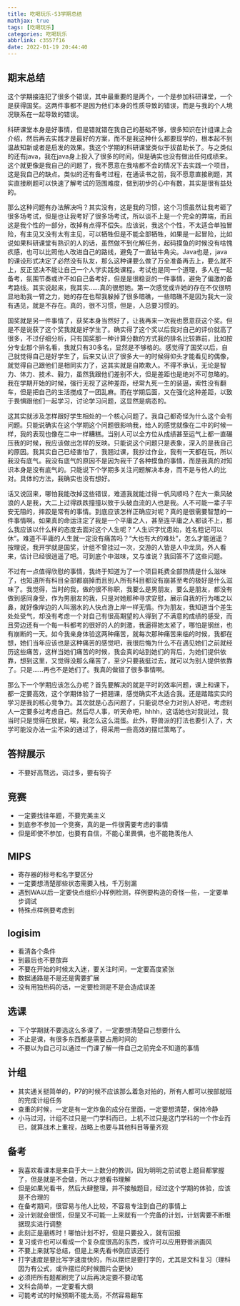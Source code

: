 ```yaml
---
title: 吃喝玩乐-S3学期总结
mathjax: true
tags: [吃喝玩乐]
categories: 吃喝玩乐
abbrlink: c3557f16
date: 2022-01-19 20:44:40
---
```


## 期末总结

这个学期接连犯了很多个错误，其中最重要的是两个，一个是参加科研课堂，一个是获得国奖。这两件事都不是因为他们本身的性质导致的错误，而是与我的个人境况联系在一起导致的错误。

科研课堂本身是好事情，但是错就错在我自己的基础不够，很多知识在计组课上会介绍，然后再去实践才是最好的方案，而不是我这种什么都要现学的，根本起不到温故知新或者是启发的效果。我这个学期的科研课堂类似于拔苗助长了。与之类似的还有java，我在java身上投入了很多的时间，但是确实也没有做出任何成绩来。这个就更像是我自己的问题了，我不愿意在我啥都不会的情况下去实践一个项目，这是我自己的缺点。类似的还有备考过程，在通读书之前，我不愿意直接刷题，其实直接刷题可以快速了解考试的范围难度，做到初步的心中有数，其实是很有益处的。

那么这种问题有办法解决吗？其实没有，这是我的习惯，这个习惯虽然让我考砸了很多场考试，但是也让我考好了很多场考试，所以谈不上是一个完全的弊端，而且这是我个性的一部分，改掉有点得不偿失。应该说，我这个个性，不太适合单独冒险，有主见又没有太有主见，可以牺牲但是不能全部牺牲，如果是一起冒险，比如说如果科研课堂有熟识的人的话，虽然做不到化解任务，起码摸鱼的时候没有啥愧疚感，也可以比照他人改进自己的路线，避免了一直钻牛角尖。Java也是，java的课设形式决定了必然没有队友，那么这种课要么做了万全准备再去上，要么就不上，反正坚决不能让自己一个人学实践类课程。考试也是同一个道理，多人在一起备考，氛围节奏或许不如自己备考好，但是是很稳妥的一件事情，避免了偏激的备考路线。其实说起来，我其实……真的很想她。第一次感觉或许她的存在不仅很明显地助我一臂之力，她的存在也帮我躲掉了很多暗礁，一些暗礁不是因为我大一没有遇见，就是不存在。真的，很不习惯，但是，人总要习惯的。

国奖就是另一件事情了，获奖本身当然好了，让我再来一次我也愿意获这个奖。但是不是说获了这个奖我就是好学生了。确实得了这个奖以后我对自己的评价就高了很多，不过仔细分析，只有国奖那一种计算分数的方式我的排名比较靠前，比如按分专业那个排名看，我就只有30多名，显然是不够格的。感觉得了国奖以后，自己就觉得自己是好学生了，后来又认识了很多大一的时候得仰头才能看见的偶像，就觉得自己跟他们是相同实力了，这其实就是自欺欺人。不得不承认，无论是智力、体力、技术、毅力，虽然我跟他们差别不大，但是差距也是绝对不可忽略的。我在学期开始的时候，强行无视了这种差距，经常九死一生的装逼，索性没有翻车，但是把自己的生活搅成了一团乱麻。而在学期后面，又在强化这种差距，以致于畏惧跟他们一起学习，讨论学习问题，这显然是病态的。

这其实就涉及怎样跟好学生相处的一个核心问题了。我自己都奇怪为什么这个会有问题。只能说确实在这个学期这个问题很影响我，给人的感觉就像在二中的时候一样，我的表现也像在二中一样糟糕。当别人可以全方位从成绩甚至运气上都一直碾压我的时候，我应该做出怎样的反映。只能说这个问题只是表象，深入的是我自己的原因。我其实自己已经害怕了，我翘过课，我抄过作业，我有一天都在玩，所以我没有底气。我没有底气的原因不是因为我干了各种摸鱼的事情，而是我真的对知识本身是没有底气的。只能说下个学期多关注问题解决本身，而不是与他人的比对。具体的方法，我确实也没有想好。

话又说回来，哪怕我能改掉这些错误，难道我就能过得一帆风顺吗？在大一乘风破浪的人是我，大二上过得跌跌撞撞以致于头破血流的人也是我。人不可能一辈子平安无阻的，摔跤是常有的事情。到底应该怎样正确应对呢？真的是很需要智慧的一件事情啊。如果真的命运注定了我是一个平庸之人，甚至连平庸之人都谈不上，那么我应该以什么样的态度去面对这个人生呢？“人生识字忧患始，姓名粗记可以休”。难道不平庸的人生就一定没有痛苦吗？“大也有大的难处”，怎么才能逍遥？按理说，我开学就是国奖，计组不曾挂过一次，交游的人皆是人中龙凤，外人看来，估计已经很逍遥了吧。可到底个中滋味，又与谁说？我回答不了这些问题。

不过有一点值得欣慰的事情，我终于知道为了一个项目耗费全部热情是什么滋味了，也知道所有科目全部都崩掉而且别人所有科目都没有崩甚至考的极好是什么滋味了。我觉得，当时的我，做的很不称职，我要么是男朋友，要么是朋友，都没有做到感同身受，作为男朋友的我，只是对她那种寻求安慰，展示自我的行为嗤之以鼻，就好像岸边的人叫溺水的人快点游上岸一样无情。作为朋友，我知道当个差生处处受气，却没有考虑一个对自己有很高期望的人得到了不满意的成绩的感受，而且旁边还有一个每一科都考的很好的人的刺激，我逼得她太紧了，哪怕是钢丝，也有崩断的一天。如今我亲身体验这两种痛苦，就每次那种痛苦来临的时候，我都在想，她们当年应该也是这种痛苦的感觉吧，我很后悔为什么不在遇见她们之前就经历这些痛苦，这样当她们痛苦的时候，我会真的站到她们的背后，为她们提供依靠，想到这里，又觉得没那么痛苦了，至少只要我挺过去，就可以为别人提供依靠了。只是……再也不是她们了。我真的做错了很多事情啊。

那么下一个学期应该怎么办呢？首先要解决的就是平时的效率问题，课上和课下，都一定要高效，这个学期体验了一把翘课，感觉确实不太适合我。还是踏踏实实的学习是我的核心竞争力。其次就是心态问题了，只能说尽全力对别人好吧，考虑别人一定要多过考虑自己。然后尽人事，听天命吧，hhhh，这话她也对我说过，我当时只是觉得在放屁，唉，我怎么这么混蛋。此外，野兽派的打法也要引入了，大学可能没办法一尘不染的通过了，得采用一些高效的摆烂策略了。

## 答辩展示

- 不要好高骛远，词过多，要有钩子

## 竞赛

- 一定要找往年题，不要完美主义
- 到底参不参加一个竞赛，真的是一件很需要考虑的事情
- 但是即使不参加，也要有自信，不能心里畏惧，也不能艳羡他人

## MIPS

- 寄存器的标号和名字要区分
- 一定要想清楚那些状态需要入栈，千万别漏
- 遇到WA以后一定要快点组织小样例检测，样例要构造的奇怪一些，一定要单步调试
- 特殊点样例要考虑到

## logisim

- 看清各个条件
- 到最后也不要放弃
- 不要在开始的时候太入迷，要关注时间，一定要高度紧张
- 数据通路是不是还是需要扩展
- 没有用独热码的话，一定要检测是不是会造成误差

## 选课

- 下个学期就不要选这么多课了，一定要想清楚自己想要什么
- 不止是课，有很多东西都是需要占用时间的
- 不要以为自己可以通过一门课了解一件自己之前完全不知道的事情

## 计组

- 其实通关挺简单的，P7的时候不应该那么着急对拍的，所有人都可以按部就班的完成计组任务
- 查重的时候，一定是有一定炸鱼的成分在里面，一定要想清楚，保持冷静
- 小马过河，计组不过只是一门学科而已，上机不过只是这门学科的一个作业而已，就算战术上重视，战略上也要与其他科目等量齐观

## 备考

- 我喜欢看课本是来自于大一上数分的教训，因为明明之前试卷上题目都掌握了，但是就是不会做，所以才想看书理解
- 但是如果光看书，然后大肆整理，并不接触题目，经过这个学期的体验，应该是不合理的
- 在备考期间，很容易与他人比较，不容易专注到自己的事情上
- 没计划就会很慌，但是又不可能一上来就有一个完备的计划，计划需要不断根据现实进行调整
- 此刻正是磨练时！哪怕计划不好，但是只要投入，就有回报
- 复习或许也可以看成一个复杂度很高的东西，或许可以应用野兽派画风
- 不要上来就写总结，但是上来先看书倒应该还行
- 打字速度是要比写字速度快的，所以摆烂是要打字的，尤其是文科复习（理科因为有公式，或许摆烂的时候图片会更快）
- 必须把所有题都刷完了以后再决定要不要动笔
- 文科会简单，一定要看大纲
- 可能考试的时候预期不能太高，不然容易翻车
